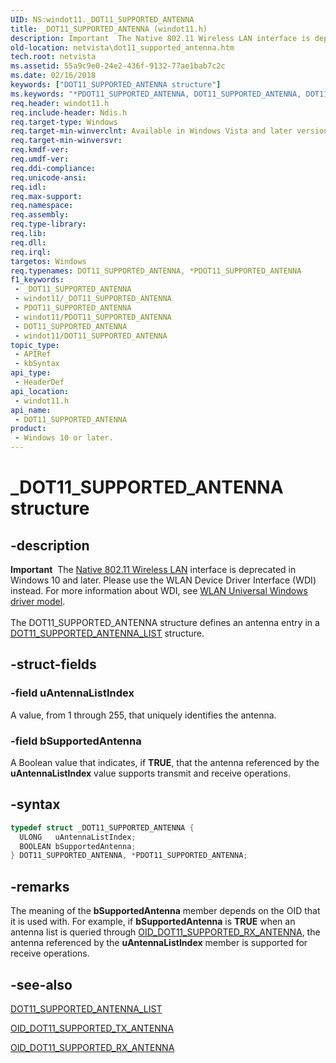 ```yaml
---
UID: NS:windot11._DOT11_SUPPORTED_ANTENNA
title: _DOT11_SUPPORTED_ANTENNA (windot11.h)
description: Important  The Native 802.11 Wireless LAN interface is deprecated in Windows 10 and later.
old-location: netvista\dot11_supported_antenna.htm
tech.root: netvista
ms.assetid: 55a9c9e0-24e2-436f-9132-77ae1bab7c2c
ms.date: 02/16/2018
keywords: ["DOT11_SUPPORTED_ANTENNA structure"]
ms.keywords: "*PDOT11_SUPPORTED_ANTENNA, DOT11_SUPPORTED_ANTENNA, DOT11_SUPPORTED_ANTENNA structure [Network Drivers Starting with Windows Vista], Native_802.11_data_types_b48dfe45-efbc-4f88-a754-3e1fba8e45f6.xml, PDOT11_SUPPORTED_ANTENNA, PDOT11_SUPPORTED_ANTENNA structure pointer [Network Drivers Starting with Windows Vista], _DOT11_SUPPORTED_ANTENNA, netvista.dot11_supported_antenna, windot11/DOT11_SUPPORTED_ANTENNA, windot11/PDOT11_SUPPORTED_ANTENNA"
req.header: windot11.h
req.include-header: Ndis.h
req.target-type: Windows
req.target-min-winverclnt: Available in Windows Vista and later versions of the Windows operating   systems.
req.target-min-winversvr: 
req.kmdf-ver: 
req.umdf-ver: 
req.ddi-compliance: 
req.unicode-ansi: 
req.idl: 
req.max-support: 
req.namespace: 
req.assembly: 
req.type-library: 
req.lib: 
req.dll: 
req.irql: 
targetos: Windows
req.typenames: DOT11_SUPPORTED_ANTENNA, *PDOT11_SUPPORTED_ANTENNA
f1_keywords:
 - _DOT11_SUPPORTED_ANTENNA
 - windot11/_DOT11_SUPPORTED_ANTENNA
 - PDOT11_SUPPORTED_ANTENNA
 - windot11/PDOT11_SUPPORTED_ANTENNA
 - DOT11_SUPPORTED_ANTENNA
 - windot11/DOT11_SUPPORTED_ANTENNA
topic_type:
 - APIRef
 - kbSyntax
api_type:
 - HeaderDef
api_location:
 - windot11.h
api_name:
 - DOT11_SUPPORTED_ANTENNA
product:
 - Windows 10 or later.
---
```


# _DOT11_SUPPORTED_ANTENNA structure


## -description

<div class="alert"><b>Important</b>  The <a href="https://docs.microsoft.com/previous-versions/windows/hardware/wireless/ff560689(v=vs.85)">Native 802.11 Wireless LAN</a> interface is deprecated in Windows 10 and later. Please use the WLAN Device Driver Interface (WDI) instead. For more information about WDI, see <a href="https://docs.microsoft.com/windows-hardware/drivers/network/wifi-universal-driver-model">WLAN Universal Windows driver model</a>.</div><div> </div>The DOT11_SUPPORTED_ANTENNA structure defines an antenna entry in a
  <a href="..\windot11\ns-windot11-_dot11_supported_antenna_list.md">
  DOT11_SUPPORTED_ANTENNA_LIST</a> structure.

## -struct-fields

### -field uAntennaListIndex

A value, from 1 through 255, that uniquely identifies the antenna.

### -field bSupportedAntenna

A Boolean value that indicates, if <b>TRUE</b>, that the antenna referenced by the
     <b>uAntennaListIndex</b> value supports transmit and receive operations.

## -syntax

```cpp
typedef struct _DOT11_SUPPORTED_ANTENNA {
  ULONG   uAntennaListIndex;
  BOOLEAN bSupportedAntenna;
} DOT11_SUPPORTED_ANTENNA, *PDOT11_SUPPORTED_ANTENNA;
```

## -remarks

The meaning of the
    <b>bSupportedAntenna</b> member depends on the OID that it is used with. For example, if
    <b>bSupportedAntenna</b> is <b>TRUE</b> when an antenna list is queried through
    <a href="https://docs.microsoft.com/previous-versions/ms893804(v=msdn.10)">OID_DOT11_SUPPORTED_RX_ANTENNA</a>,
    the antenna referenced by the
    <b>uAntennaListIndex</b> member is supported for receive operations.

## -see-also

<a href="..\windot11\ns-windot11-_dot11_supported_antenna_list.md">DOT11_SUPPORTED_ANTENNA_LIST</a>



<a href="https://docs.microsoft.com/previous-versions/windows/embedded/ee484405(v=winembedded.80)">OID_DOT11_SUPPORTED_TX_ANTENNA</a>



<a href="https://docs.microsoft.com/previous-versions/ms893804(v=msdn.10)">OID_DOT11_SUPPORTED_RX_ANTENNA</a>


